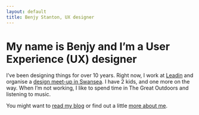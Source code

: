 ```yaml
---
layout: default
title: Benjy Stanton, UX designer
---
```


# My name is Benjy and I’m a User Experience (UX) designer

I’ve been designing things for over 10 years. Right now, I work at [Leadin][1] and organise a [design meet-up in Swansea][2]. I have 2 kids, and one more on the way. When I’m not working, I like to spend time in The Great Outdoors and listening to music.

You might want to [read my blog][3] or find out a little [more about me][4].

[1]: http://leadin.co.uk/ "Recognised experts in User Research and Service Design"
[2]: http://designswansea.org.uk/ "A design meet-up in Swansea"
[3]: /blog/ "My latest blog posts"
[4]: /about/ "My life story"
